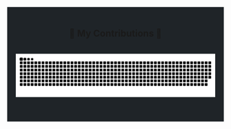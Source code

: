 <div align="center" style="background-color: #1f2428; padding: 20px;">
  <h2>🐍 My Contributions 🐍</h2>
  <br>
  <img src="https://raw.githubusercontent.com/salmanrahman7/salmanrahman7/output/github-contribution-grid-snake.svg" alt="snake eating my contributions" />
  <br><br><br>
</div>
